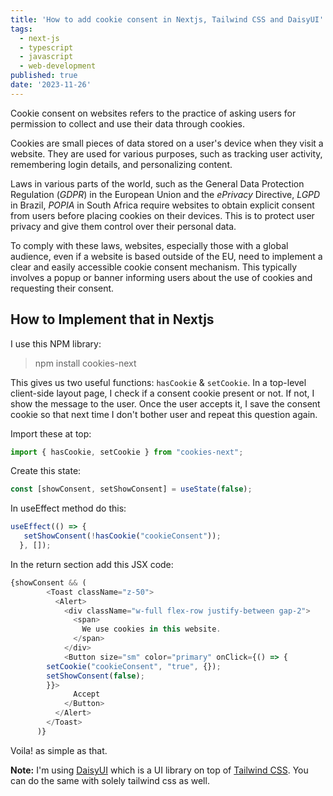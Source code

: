 ```yaml
---
title: 'How to add cookie consent in Nextjs, Tailwind CSS and DaisyUI'
tags:
  - next-js
  - typescript
  - javascript
  - web-development
published: true
date: '2023-11-26'
---
```

Cookie consent on websites refers to the practice of asking users for permission to collect and use their data through cookies.

Cookies are small pieces of data stored on a user's device when they visit a website. They are used for various purposes, such as tracking user activity, remembering login details, and personalizing content.

Laws in various parts of the world, such as the General Data Protection Regulation (_GDPR_) in the European Union and the _ePrivacy_ Directive, _LGPD_ in Brazil, _POPIA_ in South Africa require websites to obtain explicit consent from users before placing cookies on their devices. This is to protect user privacy and give them control over their personal data.

To comply with these laws, websites, especially those with a global audience, even if a website is based outside of the EU, need to implement a clear and easily accessible cookie consent mechanism. This typically involves a popup or banner informing users about the use of cookies and requesting their consent.

## How to Implement that in Nextjs

I use this NPM library:

> npm install cookies-next

This gives us two useful functions: `hasCookie` & `setCookie`. In a top-level client-side layout page, I check if a consent cookie present or not. If not, I show the message to the user. Once the user accepts it, I save the consent cookie so that next time I don't bother user and repeat this question again.

Import these at top:

```typescript
import { hasCookie, setCookie } from "cookies-next";
```

Create this state:

```javascript
const [showConsent, setShowConsent] = useState(false);
```

In useEffect method do this:

```javascript
useEffect(() => {
   setShowConsent(!hasCookie("cookieConsent"));
  }, []);
```

In the return section add this JSX code:

```javascript
{showConsent && (
        <Toast className="z-50">
          <Alert>
            <div className="w-full flex-row justify-between gap-2">
              <span>
                We use cookies in this website.
              </span>
            </div>
            <Button size="sm" color="primary" onClick={() => {
		setCookie("cookieConsent", "true", {});
		setShowConsent(false);
		}}>
              Accept
            </Button>
          </Alert>
        </Toast>
      )}
```

Voila! as simple as that.

**Note:** I'm using [DaisyUI](https://daisyui.com/) which is a UI library on top of [Tailwind CSS](https://tailwindcss.com/). You can do the same with solely tailwind css as well.
